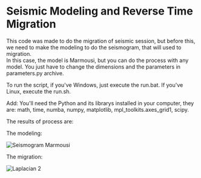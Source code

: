 # Seismic Modeling and Reverse Time Migration  

This code was made to do the migration of seismic session, but before this, we need to make the modeling to do the seismogram, that will used to migration.  
In this case, the model is Marmousi, but you can do the process with any model. You just have to change the dimensions and the parameters in parameters.py archive.  

To run the script, if you've Windows, just execute the run.bat. If you've Linux, execute the run.sh.  

Add: You'll need the Python and its librarys installed in your computer, they are: math, time, numba, numpy, matplotlib, mpl_toolkits.axes_grid1, scipy.  

The results of process are:  

The modeling:  

![Seismogram Marmousi](https://user-images.githubusercontent.com/54816858/101291302-877c2d00-37e6-11eb-807d-6de5b7f3e687.png)  

The migration:  

![Laplacian 2](https://user-images.githubusercontent.com/54816858/101295897-12692180-37ff-11eb-8fef-d520823cd33e.png)

